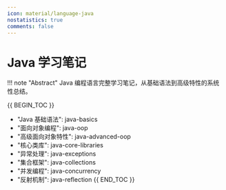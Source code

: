 ```yaml
---
icon: material/language-java
nostatistics: true
comments: false
---
```


# Java 学习笔记

!!! note "Abstract"
    Java 编程语言完整学习笔记，从基础语法到高级特性的系统性总结。

{{ BEGIN_TOC }}
- "Java 基础语法": java-basics
- "面向对象编程": java-oop
- "高级面向对象特性": java-advanced-oop
- "核心类库": java-core-libraries
- "异常处理": java-exceptions
- "集合框架": java-collections
- "并发编程": java-concurrency
- "反射机制": java-reflection
{{ END_TOC }}
